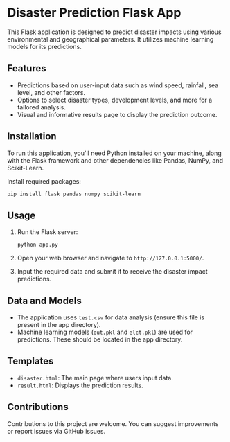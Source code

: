 

# Disaster Prediction Flask App

This Flask application is designed to predict disaster impacts using various environmental and geographical parameters. It utilizes machine learning models for its predictions.

## Features

- Predictions based on user-input data such as wind speed, rainfall, sea level, and other factors.
- Options to select disaster types, development levels, and more for a tailored analysis.
- Visual and informative results page to display the prediction outcome.

## Installation

To run this application, you'll need Python installed on your machine, along with the Flask framework and other dependencies like Pandas, NumPy, and Scikit-Learn.

Install required packages:
   ```bash
   pip install flask pandas numpy scikit-learn
   ```

## Usage

1. Run the Flask server:
   ```bash
   python app.py
   ```
2. Open your web browser and navigate to `http://127.0.0.1:5000/`.

3. Input the required data and submit it to receive the disaster impact predictions.

## Data and Models

- The application uses `test.csv` for data analysis (ensure this file is present in the app directory).
- Machine learning models (`out.pkl` and `elct.pkl`) are used for predictions. These should be located in the app directory.

## Templates

- `disaster.html`: The main page where users input data.
- `result.html`: Displays the prediction results.

## Contributions

Contributions to this project are welcome. You can suggest improvements or report issues via GitHub issues.

